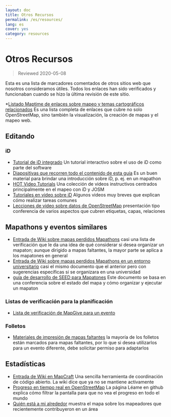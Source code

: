 ```yaml
---
layout: doc
title: Otros Recursos
permalink: /es/resources/
lang: es
cover: yes
category: resources
---
```


# Otros Recursos

> Reviewed 2020-05-08

Esta es una lista de marcadores comentados de otros sitios web que nosotros consideramos útiles. Todos los enlaces han sido verificados y funcionaban cuando se hizo la última revisión de este sitio.

  *[Listado Maptime de enlaces sobre mapeo y temas cartográficos relacionados](http://maptime.io/lessons-resources/) Es una lista completa de enlaces que cubre no solo OpenStreetMap, sino también la visualización, la creación de mapas y el mapeo web.


## Editando

### iD

  * [Tutorial de iD integrado](http://www.openstreetmap.org/edit?editor=id#walkthrough=true) Un tutorial interactivo sobre el uso de iD como parte del software
  * [Diapositivas que recorren todo el contenido de esta guía](/files/iD-editor-training.pptx) Es un buen material para brindar una introducción sobre iD, p. ej. en un mapathon
  * [HOT Video Tutorials](https://www.youtube.com/playlist?list=PLb9506_-6FMHULD9iDUAh-4qpxKdVspnD) Una colección de videos instructivos centrados principalmente en el mapeo con iD y JOSM
  * [Tutoriales en video sobre iD](https://www.sjtdelfs.de/wordpress/?page_id=84) Algunos videos muy breves que explican cómo realizar tareas comunes
  * [Lecciones de video sobre datos de OpenStreetMap](https://www.youtube.com/playlist?list=PLqC3rFN6pDezPK0NifkGCSMop3vcXQEEU) presentación tipo conferencia de varios aspectos que cubren etiquetas, capas, relaciones

## Mapathons y eventos similares

  * [Entrada de Wiki sobre mapas perdidos Mapathons](http://wiki.openstreetmap.org/wiki/Missing_Maps_mapathons) casi una lista de verificación que le da una idea de qué considerar si desea organizar un mapaton; aunque dirigido a mapas faltantes, la mayor parte se aplica a los mapatones en general
  * [Entrada de Wiki sobre mapas perdidos Mapathons en un entorno universitario](http://wiki.openstreetmap.org/wiki/Missing_Maps_mapathons:_for_students_and_universities) casi el mismo documento que el anterior pero con sugerencias específicas si se organizara en una universidad
  * [guía de desarrollo de SEED para Mapatones](https://developmentseed.org/blog/2015/06/07/organizing-mapathons/) Este documento se basa en una conferencia sobre el estado del mapa y  cómo organizar y ejecutar un mapaton

### Listas de verificación para la planificación

  * [Lista de verificación de MapGive para un evento](https://mapgive.state.gov/box/#resources&event-checklist)

### Folletos 

  * [Materiales de impresión de mapas faltantes](https://drive.google.com/drive/folders/0BwOZ7Miy-DQdZFBGYXJ2QWljLWM) la mayoría de los folletos están marcados para mapas faltantes, por lo que si desea utilizarlos para un evento diferente, debe solicitar permiso para adaptarlos

## Estadísticas

  * [Entrada de Wiki en MapCraft](https://wiki.openstreetmap.org/wiki/MapCraft) Una sencilla herramienta de coordinación de código abierto. La wiki dice que ya no se mantiene activamente
  * [Progreso en tiempo real en OpenStreetMap](https://github.com/osmlab/show-me-the-way) La página Léame en github explica cómo filtrar la pantalla para que no vea el progreso en todo el mundo
  * [Quién está a mi alrededor](http://resultmaps.neis-one.org/oooc) muestra el mapa sobre los mapeadores que recientemente contribuyeron en un área